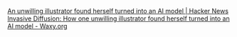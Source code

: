 
[An unwilling illustrator found herself turned into an AI model | Hacker News](https://news.ycombinator.com/item?id=33422990)
[Invasive Diffusion: How one unwilling illustrator found herself turned into an AI model - Waxy.org](https://waxy.org/2022/11/invasive-diffusion-how-one-unwilling-illustrator-found-herself-turned-into-an-ai-model/)
